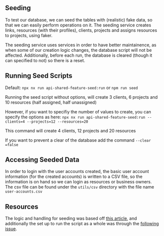 ## Seeding

To test our database, we can seed the tables with (realistic) fake data, so that we can easily perform operations on it. The seeding service creates links, resources (with their profiles), clients, projects and assigns resources to projects, using faker.

The seeding service uses services in order to have better maintainence, as when some of our creation logic changes, the database script will not be affected. Additionally, before each run, the database is cleared (though it can specified to not) so there is a reset.

## Running Seed Scripts

Default: `npx nx run api-shared-feature-seed:run` or `npm run seed`

Running the seed script without options, will create 3 clients, 6 projects and 10 resources (half assigned, half unassigned)

However, if you want to specifiy the number of values to create, you can specify the options as here:
`npx nx run api-shared-feature-seed:run --clients=4 --projects=12 --resources=20`

This command will create 4 clients, 12 projects and 20 resources

If you want to prevent a clear of the database add the command `--clear =false`

## Accessing Seeded Data

In order to login with the user accounts created, the basic user account information (for the created accounts) is written to a CSV file, so the information is on hand so we can login as resources or business owners. The csv file can be found under the `utils/csv` directory with the file name `user-accounts.csv`

## Resources

The logic and handling for seeding was based off [this article](https://medium.com/the-crowdlinker-chronicle/seeding-databases-using-nestjs-cd6634e8efc5), and additionally the set up to run the script as a whole was through the [following issue](https://github.com/nrwl/nx/issues/1230).
